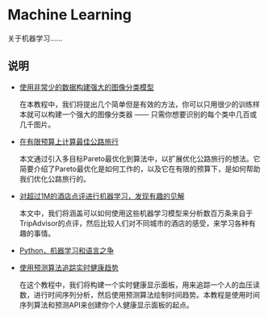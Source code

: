 # Machine Learning
关于机器学习……

## 说明

- [使用非常少的数据构建强大的图像分类模型](./使用非常少的数据构建强大的图像分类模型.md)

    在本教程中，我们将提出几个简单但是有效的方法，你可以只用很少的训练样本就可以构建一个强大的图像分类器 —— 只需你想要识别的每个类中几百或几千图片。

- [在有限预算上计算最佳公路旅行](./在有限预算上计算最佳公路旅行.md)

	本文通过引入多目标Pareto最优化到算法中，以扩展优化公路旅行的想法。它简要介绍了Pareto最优化是如何工作的，以及它在有限的预算下，是如何帮助我们优化公路旅行的。

- [对超过1M的酒店点评进行机器学习，发现有趣的见解](./对超过1M的酒店点评进行机器学习，发现有趣的见解.md)

	本文中，我们将涵盖可以如何使用这些机器学习模型来分析数百万条来自于TripAdvisor的点评，然后比较人们对不同城市的酒店的感受，来学习各种有趣的事情。

- [Python，机器学习和语言之争](./Python，机器学习和语言之争.md)

- [使用预测算法追踪实时健康趋势](./使用预测算法追踪实时健康趋势.md)

	在这个教程中，我们将构建一个实时健康显示面板，用来追踪一个人的血压读数，进行时间序列分析，然后使用预测算法绘制时间趋势。本教程是使用时间序列算法和预测API来创建你个人健康显示面板的起点。


